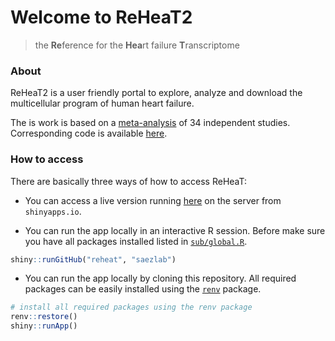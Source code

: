 
<!-- README.md is generated from README.Rmd. Please edit that file -->

# Welcome to ReHeaT2

> the **Re**ference for the **Hea**rt failure **T**ranscriptome

### About

ReHeaT2 is a user friendly portal to explore, analyze and download the
multicellular program of human heart failure.

The is work is based on a
[meta-analysis](https://www.biorxiv.org/content/10.1101/2024.11.04.621815v1) of 34
independent studies. Corresponding code is available
[here](https://github.com/saezlab/reheat2_pub).

### How to access

There are basically three ways of how to access ReHeaT:

-   You can access a live version running
    [here](https://saezlab.shinyapps.io/reheat2/) on the server from
    `shinyapps.io`.

-   You can run the app locally in an interactive R session. Before make
    sure you have all packages installed listed in
    [`sub/global.R`](https://github.com/saezlab/reheat2/blob/master/sub/global.R).

``` r
shiny::runGitHub("reheat", "saezlab")
```

-   You can run the app locally by cloning this repository. All required
    packages can be easily installed using the
    [`renv`](https://rstudio.github.io/renv/index.html) package.

``` r
# install all required packages using the renv package
renv::restore()
shiny::runApp()
```

